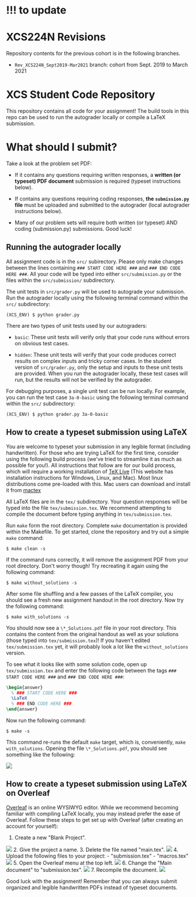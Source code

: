 # !!! to update

# XCS224N Revisions
Repository contents for the previous cohort is in the following branches.
- `Rev_XCS224N_Sept2019-Mar2021` branch: cohort from Sept. 2019 to March 2021

# XCS Student Code Repository
This repository contains all code for your assignment!
The build tools in this repo can be used to run the autograder locally or
compile a LaTeX submission.

# What should I submit?
Take a look at the problem set PDF:

- If it contains any questions requiring written responses, a **written (or
typeset) PDF document** submission is required (typeset instructions below).

- If contains any questions requiring coding responses, **the `submission.py`
file** must be uploaded and submitted to the autograder (local autograder
instructions below).

- Many of our problem sets will require both written (or typeset) AND coding
(submission.py) submissions. Good luck!


## Running the autograder locally
All assignment code is in the `src/` subirectory.  Please only make changes
between the lines containing `### START CODE HERE ###` and
`### END CODE HERE ###`.  All your code will be typed into either
`src/submission.py` or the files within the `src/submission/` subdirectory.

The unit tests in `src/grader.py` will be used to autograde your submission.
Run the autograder locally using the following terminal command within the
`src/` subdirectory:
```
(XCS_ENV) $ python grader.py
```

There are two types of unit tests used by our autograders:
- `basic`:  These unit tests will verify only that your code runs without
  errors on obvious test cases.

- `hidden`: These unit tests will verify that your code produces correct
  results on complex inputs and tricky corner cases.  In the student version of
  `src/grader.py`, only the setup and inputs to these unit tests are provided.
  When you run the autograder locally, these test cases will run, but the
  results will not be verified by the autograder.

For debugging purposes, a single unit test can be run locally.  For example, you
can run the test case `3a-0-basic` using the following terminal command within
the `src/` subdirectory:
```
(XCS_ENV) $ python grader.py 3a-0-basic
```

## How to create a typeset submission using LaTeX
You are welcome to typeset your submission in any legible format (including
handwritten).  For those who are trying LaTeX for the first time, consider using
the following build process (we've tried to streamline it as much as possible
for you!).  All instructions that follow are for our build process, which will
require a working installation of [TeX Live](https://www.tug.org/texlive/) (This
website has installation instructions for Windows, Linux, and Mac).  Most linux
distributions come pre-loaded with this.  Mac users can download and install it
from [mactex](https://tug.org/mactex/)

All LaTeX files are in the `tex/` subdirectory. Your question responses will be
typed into the file `tex/submission.tex`.  We recommend attempting to compile
the document before typing anything in `tex/submission.tex`.

Run `make` form the root directory.  Complete `make` documentation is
provided within the Makefile.  To get started, clone the repository and try out
a simple `make` command:
```
$ make clean -s
```

If the command runs correctly, it will remove the assignment PDF from your root
directory.  Don't worry though!  Try recreating it again using the following
command:
```
$ make without_solutions -s
```

After some file shuffling and a few passes of the LaTeX compiler, you should see
a fresh new assignment handout in the root directory.  Now try the following
command:
```
$ make with_solutions -s
```

You should now see a `\*_Solutions.pdf` file in your root directory.  This
contains the content from the original handout as well as your solutions (those
typed into `tex/submission.tex`)!  If you haven't edited `tex/submission.tex`
yet, it will probably look a lot like the `without_solutions` version.

To see what it looks like with some solution code, open up `tex/submission.tex`
and enter the following code between the tags `### START CODE HERE ###` and
`### END CODE HERE ###`:
```latex
\begin{answer}
  % ### START CODE HERE ###
  \LaTeX
  % ### END CODE HERE ###
\end{answer}
```

Now run the following command:
```
$ make -s
```

This command re-runs the default `make` target, which is, conveniently,
`make with_solutions`.  Opening the file `\*_Solutions.pdf`, you should see
something like the following:

<img src="https://render.githubusercontent.com/render/math?math=\LaTeX">

## How to create a typeset submission using LaTeX on Overleaf
[Overleaf](https://www.overleaf.com/) is an online WYSIWYG editor.  While we
recommend becoming familiar with compiling LaTeX locally, you may instead prefer
the ease of Overleaf. Follow these steps to get set up with Overleaf (after
creating an account for yourself):

1. Create a new "Blank Project".
<img src="README_media/1.png">
2. Give the project a name.
3. Delete the file named "main.tex".
<img src="README_media/3.png">
4. Upload the following files to your project:
- "submission.tex"
- "macros.tex"
<img src="README_media/4.png">
5. Open the Overleaf menu at the top left.
<img src="README_media/5.png">
6. Change the "Main document" to "submission.tex".
<img src="README_media/6.png">
7. Recompile the document.
<img src="README_media/7.png">

Good luck with the assignment!  Remember that you can always submit organized
and legible handwritten PDFs instead of typeset documents.
